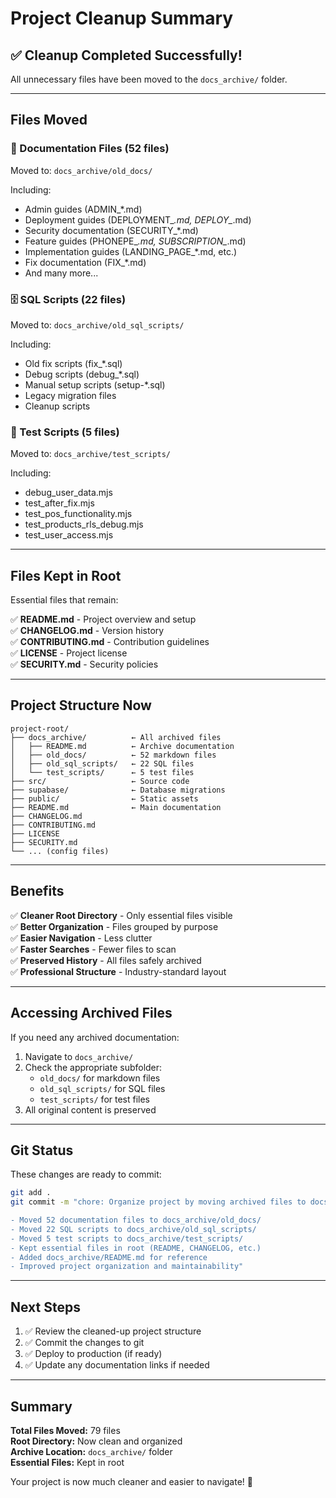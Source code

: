 # Project Cleanup Summary

## ✅ Cleanup Completed Successfully!

All unnecessary files have been moved to the `docs_archive/` folder.

---

## Files Moved

### **📄 Documentation Files (52 files)**
Moved to: `docs_archive/old_docs/`

Including:
- Admin guides (ADMIN_*.md)
- Deployment guides (DEPLOYMENT_*.md, DEPLOY_*.md)
- Security documentation (SECURITY_*.md)
- Feature guides (PHONEPE_*.md, SUBSCRIPTION_*.md)
- Implementation guides (LANDING_PAGE_*.md, etc.)
- Fix documentation (FIX_*.md)
- And many more...

### **🗄️ SQL Scripts (22 files)**
Moved to: `docs_archive/old_sql_scripts/`

Including:
- Old fix scripts (fix_*.sql)
- Debug scripts (debug_*.sql)
- Manual setup scripts (setup-*.sql)
- Legacy migration files
- Cleanup scripts

### **🧪 Test Scripts (5 files)**
Moved to: `docs_archive/test_scripts/`

Including:
- debug_user_data.mjs
- test_after_fix.mjs
- test_pos_functionality.mjs
- test_products_rls_debug.mjs
- test_user_access.mjs

---

## Files Kept in Root

Essential files that remain:

✅ **README.md** - Project overview and setup  
✅ **CHANGELOG.md** - Version history  
✅ **CONTRIBUTING.md** - Contribution guidelines  
✅ **LICENSE** - Project license  
✅ **SECURITY.md** - Security policies  

---

## Project Structure Now

```
project-root/
├── docs_archive/          ← All archived files
│   ├── README.md          ← Archive documentation
│   ├── old_docs/          ← 52 markdown files
│   ├── old_sql_scripts/   ← 22 SQL files
│   └── test_scripts/      ← 5 test files
├── src/                   ← Source code
├── supabase/              ← Database migrations
├── public/                ← Static assets
├── README.md              ← Main documentation
├── CHANGELOG.md
├── CONTRIBUTING.md
├── LICENSE
├── SECURITY.md
└── ... (config files)
```

---

## Benefits

✅ **Cleaner Root Directory** - Only essential files visible  
✅ **Better Organization** - Files grouped by purpose  
✅ **Easier Navigation** - Less clutter  
✅ **Faster Searches** - Fewer files to scan  
✅ **Preserved History** - All files safely archived  
✅ **Professional Structure** - Industry-standard layout  

---

## Accessing Archived Files

If you need any archived documentation:

1. Navigate to `docs_archive/`
2. Check the appropriate subfolder:
   - `old_docs/` for markdown files
   - `old_sql_scripts/` for SQL files
   - `test_scripts/` for test files
3. All original content is preserved

---

## Git Status

These changes are ready to commit:

```bash
git add .
git commit -m "chore: Organize project by moving archived files to docs_archive folder

- Moved 52 documentation files to docs_archive/old_docs/
- Moved 22 SQL scripts to docs_archive/old_sql_scripts/
- Moved 5 test scripts to docs_archive/test_scripts/
- Kept essential files in root (README, CHANGELOG, etc.)
- Added docs_archive/README.md for reference
- Improved project organization and maintainability"
```

---

## Next Steps

1. ✅ Review the cleaned-up project structure
2. ✅ Commit the changes to git
3. ✅ Deploy to production (if ready)
4. ✅ Update any documentation links if needed

---

## Summary

**Total Files Moved:** 79 files  
**Root Directory:** Now clean and organized  
**Archive Location:** `docs_archive/` folder  
**Essential Files:** Kept in root  

Your project is now much cleaner and easier to navigate! 🎉
